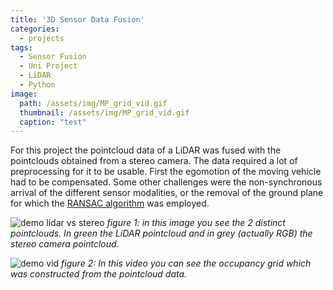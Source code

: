 ```yaml
---
title: '3D Sensor Data Fusion'
categories:
  - projects
tags:
  - Sensor Fusion
  - Uni Project
  - LiDAR
  - Python
image: 
  path: /assets/img/MP_grid_vid.gif
  thumbnail: /assets/img/MP_grid_vid.gif
  caption: "test"
---
```


For this project the pointcloud data of a LiDAR was fused with the pointclouds obtained from a stereo camera. The data required a lot of preprocessing for it to be usable. First the egomotion of the moving vehicle had to be compensated. Some other challenges were the non-synchronous arrival of the different sensor modalities, or the removal of the ground plane for which the [RANSAC algorithm](https://en.wikipedia.org/wiki/Random_sample_consensus) was employed.


![demo lidar vs stereo](/assets/images/top_view_lidarvsstereo.png)
*figure 1: in this image you see the 2 distinct pointclouds. In green the LiDAR pointcloud and in grey (actually RGB) the stereo camera pointcloud.*


![demo vid](/assets/images/MP_grid_vid.gif)
*figure 2: In this video you can see the occupancy grid which was constructed from the pointcloud data.*